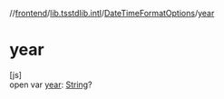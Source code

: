 //[frontend](../../../index.md)/[lib.tsstdlib.intl](../index.md)/[DateTimeFormatOptions](index.md)/[year](year.md)

# year

[js]\
open var [year](year.md): [String](https://kotlinlang.org/api/latest/jvm/stdlib/kotlin/-string/index.html)?
